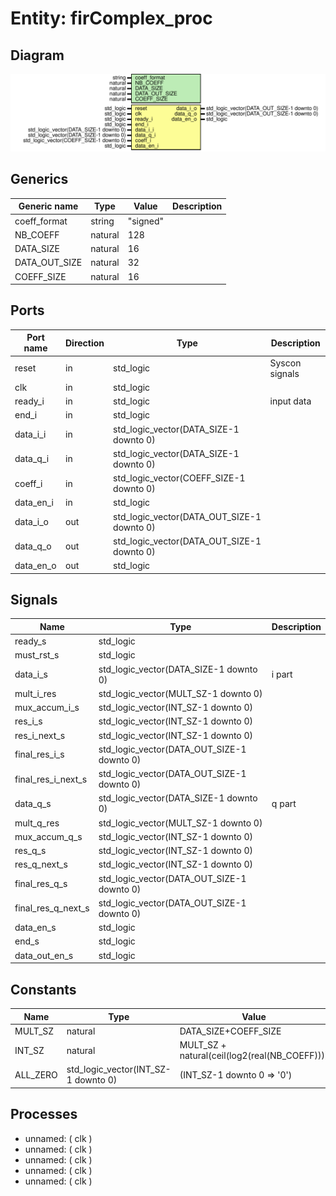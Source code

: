# Entity: firComplex_proc

## Diagram

![Diagram](firComplex_proc.svg "Diagram")
## Generics

| Generic name  | Type    | Value    | Description |
| ------------- | ------- | -------- | ----------- |
| coeff_format  | string  | "signed" |             |
| NB_COEFF      | natural | 128      |             |
| DATA_SIZE     | natural | 16       |             |
| DATA_OUT_SIZE | natural | 32       |             |
| COEFF_SIZE    | natural | 16       |             |
## Ports

| Port name | Direction | Type                                       | Description    |
| --------- | --------- | ------------------------------------------ | -------------- |
| reset     | in        | std_logic                                  | Syscon signals |
| clk       | in        | std_logic                                  |                |
| ready_i   | in        | std_logic                                  | input data     |
| end_i     | in        | std_logic                                  |                |
| data_i_i  | in        | std_logic_vector(DATA_SIZE-1 downto 0)     |                |
| data_q_i  | in        | std_logic_vector(DATA_SIZE-1 downto 0)     |                |
| coeff_i   | in        | std_logic_vector(COEFF_SIZE-1 downto 0)    |                |
| data_en_i | in        | std_logic                                  |                |
| data_i_o  | out       | std_logic_vector(DATA_OUT_SIZE-1 downto 0) |                |
| data_q_o  | out       | std_logic_vector(DATA_OUT_SIZE-1 downto 0) |                |
| data_en_o | out       | std_logic                                  |                |
## Signals

| Name               | Type                                       | Description |
| ------------------ | ------------------------------------------ | ----------- |
| ready_s            | std_logic                                  |             |
| must_rst_s         | std_logic                                  |             |
| data_i_s           | std_logic_vector(DATA_SIZE-1 downto 0)     | i part      |
| mult_i_res         | std_logic_vector(MULT_SZ-1 downto 0)       |             |
| mux_accum_i_s      | std_logic_vector(INT_SZ-1 downto 0)        |             |
| res_i_s            | std_logic_vector(INT_SZ-1 downto 0)        |             |
|  res_i_next_s      | std_logic_vector(INT_SZ-1 downto 0)        |             |
| final_res_i_s      | std_logic_vector(DATA_OUT_SIZE-1 downto 0) |             |
| final_res_i_next_s | std_logic_vector(DATA_OUT_SIZE-1 downto 0) |             |
| data_q_s           | std_logic_vector(DATA_SIZE-1 downto 0)     | q part      |
| mult_q_res         | std_logic_vector(MULT_SZ-1 downto 0)       |             |
| mux_accum_q_s      | std_logic_vector(INT_SZ-1 downto 0)        |             |
| res_q_s            | std_logic_vector(INT_SZ-1 downto 0)        |             |
|  res_q_next_s      | std_logic_vector(INT_SZ-1 downto 0)        |             |
| final_res_q_s      | std_logic_vector(DATA_OUT_SIZE-1 downto 0) |             |
| final_res_q_next_s | std_logic_vector(DATA_OUT_SIZE-1 downto 0) |             |
| data_en_s          | std_logic                                  |             |
| end_s              | std_logic                                  |             |
| data_out_en_s      | std_logic                                  |             |
## Constants

| Name     | Type                                | Value                                          | Description |
| -------- | ----------------------------------- | ---------------------------------------------- | ----------- |
| MULT_SZ  | natural                             |  DATA_SIZE+COEFF_SIZE                          |             |
| INT_SZ   | natural                             |  MULT_SZ + natural(ceil(log2(real(NB_COEFF)))) |             |
| ALL_ZERO | std_logic_vector(INT_SZ-1 downto 0) |  (INT_SZ-1 downto 0 => '0')                    |             |
## Processes
- unnamed: ( clk )
- unnamed: ( clk )
- unnamed: ( clk )
- unnamed: ( clk )
- unnamed: ( clk )
